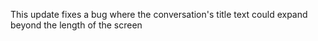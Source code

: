 This update fixes a bug where the conversation's title text could expand beyond the length of the screen
